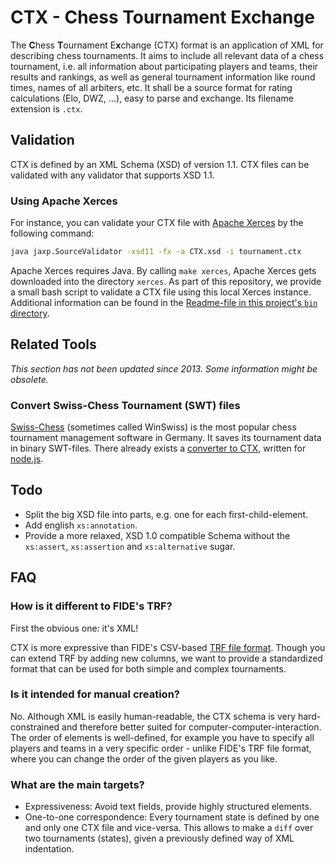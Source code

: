 # CTX - Chess Tournament Exchange

The <b>C</b>hess <b>T</b>ournament E<b>x</b>change (CTX) format is an application of XML for describing chess tournaments. It aims to include all relevant data of a chess tournament, i.e. all information about participating players and teams, their results and rankings, as well as general tournament information like round times, names of all arbiters, etc. It shall be a source format for rating calculations (Elo, DWZ, ...), easy to parse and exchange. Its filename extension is `.ctx`.

## Validation

CTX is defined by an XML Schema (XSD) of version 1.1. CTX files can be validated with any validator that supports XSD 1.1.

### Using Apache Xerces

For instance, you can validate your CTX file with [Apache Xerces](http://xerces.apache.org/) by the following command:

```sh
java jaxp.SourceValidator -xsd11 -fx -a CTX.xsd -i tournament.ctx
```

Apache Xerces requires Java. By calling `make xerces`, Apache Xerces gets downloaded into the directory `xerces`. As part of this repository, we provide a small bash script to validate a CTX file using this local Xerces instance. Additional information can be found in the [Readme-file in this project's `bin` directory](bin/README.md).

## Related Tools

*This section has not been updated since 2013. Some information might be obsolete.*

### Convert Swiss-Chess Tournament (SWT) files

[Swiss-Chess](http://swiss-chess.de) (sometimes called WinSwiss) is the most popular chess tournament management software in Germany. It saves its tournament data in binary SWT-files. There already exists a [converter to CTX](https://github.com/fnogatz/swt2ctx), written for [node.js](http://nodejs.org).

## Todo

- Split the big XSD file into parts, e.g. one for each first-child-element.
- Add english `xs:annotation`.
- Provide a more relaxed, XSD 1.0 compatible Schema without the `xs:assert`, `xs:assertion` and `xs:alternative` sugar.

## FAQ

### How is it different to FIDE's TRF?

First the obvious one: it's XML!

CTX is more expressive than FIDE's CSV-based [TRF file format](http://ratings.fide.com/download/fidexchg.txt). Though you can extend TRF by adding new columns, we want to provide a standardized format that can be used for both simple and complex tournaments.

### Is it intended for manual creation?

No. Although XML is easily human-readable, the CTX schema is very hard-constrained and therefore better suited for computer-computer-interaction. The order of elements is well-defined, for example you have to specify all players and teams in a very specific order - unlike FIDE's TRF file format, where you can change the order of the given players as you like.

### What are the main targets?

- Expressiveness: Avoid text fields, provide highly structured elements.
- One-to-one correspondence: Every tournament state is defined by one and only one CTX file and vice-versa. This allows to make a `diff` over two tournaments (states), given a previously defined way of XML indentation.
